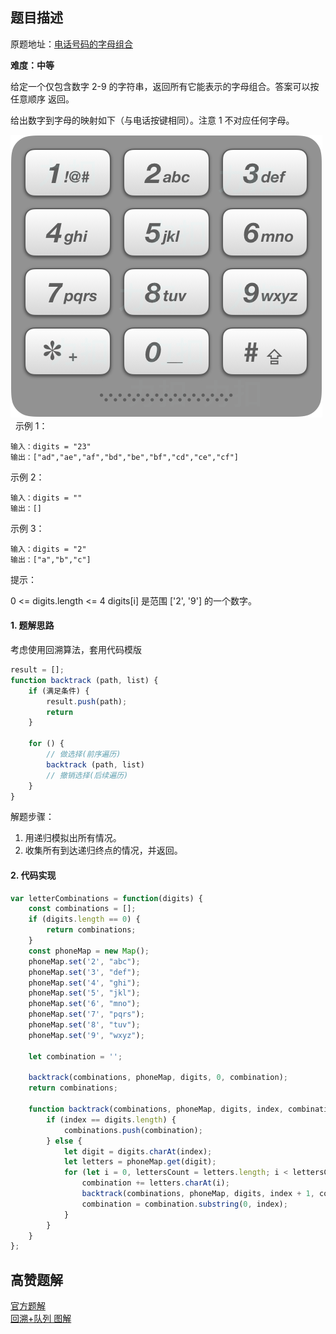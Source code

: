## 题目描述

原题地址：[电话号码的字母组合](https://leetcode-cn.com/problems/letter-combinations-of-a-phone-number/)

**难度：中等**

给定一个仅包含数字 2-9 的字符串，返回所有它能表示的字母组合。答案可以按 任意顺序 返回。

给出数字到字母的映射如下（与电话按键相同）。注意 1 不对应任何字母。

![](./img/17_telephone_keypad.png)
 
示例 1：
```
输入：digits = "23"
输出：["ad","ae","af","bd","be","bf","cd","ce","cf"]
```
示例 2：
```
输入：digits = ""
输出：[]
```
示例 3：
```
输入：digits = "2"
输出：["a","b","c"]
```

提示：

0 <= digits.length <= 4
digits[i] 是范围 ['2', '9'] 的一个数字。

#### 1. 题解思路
考虑使用回溯算法，套用代码模版
```js
result = [];
function backtrack (path, list) {
    if (满足条件) {
        result.push(path);
        return
    }
    
    for () {
        // 做选择(前序遍历)
        backtrack (path, list)
        // 撤销选择(后续遍历)
    }
}
```

解题步骤：
1. 用递归模拟出所有情况。
2. 收集所有到达递归终点的情况，并返回。

#### 2. 代码实现
```js
var letterCombinations = function(digits) {
    const combinations = [];
    if (digits.length == 0) {
        return combinations;
    }
    const phoneMap = new Map();
    phoneMap.set('2', "abc");
    phoneMap.set('3', "def");
    phoneMap.set('4', "ghi");
    phoneMap.set('5', "jkl");
    phoneMap.set('6', "mno");
    phoneMap.set('7', "pqrs");
    phoneMap.set('8', "tuv");
    phoneMap.set('9', "wxyz");

    let combination = '';

    backtrack(combinations, phoneMap, digits, 0, combination);
    return combinations;

    function backtrack(combinations, phoneMap, digits, index, combination) {
        if (index == digits.length) {
            combinations.push(combination);
        } else {
            let digit = digits.charAt(index);
            let letters = phoneMap.get(digit);
            for (let i = 0, lettersCount = letters.length; i < lettersCount; i++) {
                combination += letters.charAt(i);
                backtrack(combinations, phoneMap, digits, index + 1, combination);
                combination = combination.substring(0, index);
            }
        }
    }
};
```

## 高赞题解
[官方题解](https://leetcode-cn.com/problems/letter-combinations-of-a-phone-number/solution/dian-hua-hao-ma-de-zi-mu-zu-he-by-leetcode-solutio/)  
[回溯+队列 图解](https://leetcode-cn.com/problems/letter-combinations-of-a-phone-number/solution/hui-su-dui-lie-tu-jie-by-ml-zimingmeng/)